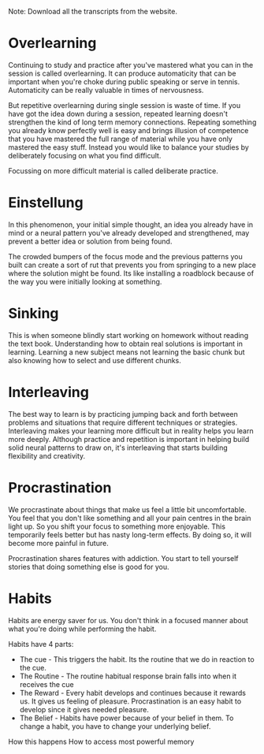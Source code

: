  Note: Download all the transcripts from the website.

# Overlearning
Continuing to study and practice after you've mastered what you can in the session is called overlearning. It can produce automaticity that can be important when you're choke during public speaking or serve in tennis. Automaticity can be really valuable in times of nervousness. 

But repetitive overlearning during single session is waste of time.  If you have got the idea down during a session, repeated learning doesn't strengthen the kind of long term memory connections. Repeating something you already know perfectly well is easy and brings illusion of competence that you have mastered the full range of material while you have only mastered the easy stuff. Instead you would like to balance your studies by deliberately focusing on what you find difficult. 

Focussing on more difficult material is called deliberate practice. 

# Einstellung
In this phenomenon, your initial simple thought, an idea you already have in mind or a neural pattern you've already developed and strengthened, may prevent a better idea or solution from being found.

The crowded bumpers of the focus mode and the previous patterns you built can create a sort of rut that prevents you from springing to a new place where the solution might be found. Its like installing a roadblock because of the way you were initially looking at something. 

# Sinking
This is when someone blindly start working on homework without reading the text book. Understanding how to obtain real solutions is important in learning. Learning a new subject means not learning the basic chunk but also knowing how to select and use different chunks. 

# Interleaving
The best way to learn is by practicing jumping back and forth between problems and situations that require different techniques or strategies. Interleaving makes your learning more difficult but in reality helps you learn more deeply. Although practice and repetition is important in helping build solid neural patterns to draw on, it's interleaving that starts building flexibility and creativity.


# Procrastination
We procrastinate about things that make us feel a little bit uncomfortable. You feel that you don't like something and all your pain centres in the brain light up. So you shift your focus to something more enjoyable. This temporarily feels better but has nasty long-term effects. By doing so, it will become more painful in future. 

Procrastination shares features with addiction. You start to tell yourself stories that doing something else is good for you.

# Habits
Habits are energy saver for us.  You don't think in a focused manner about what you're doing while performing the habit. 

Habits have 4 parts:
- The cue - This triggers the habit. Its the routine that we do in reaction to the cue. 
- The Routine - The routine habitual response brain falls into when it receives the cue
- The Reward - Every habit develops and continues because it rewards us. It gives us feeling of pleasure. Procrastination is an easy habit to develop since it gives needed pleasure. 
- The Belief - Habits have power because of your belief in them. To change a habit, you have to change your underlying belief.



How this happens
How to access most powerful memory


<!--stackedit_data:
eyJoaXN0b3J5IjpbNjE4ODQ5NjgyLC0yMDI3MDc2MzYyLDE4Nz
E2MzgxNzEsLTY1MzI4NDMwMiwyMTQ2MjIzNDA1LDk3NzM5NTky
LC04MDc5NzE3MTksNDUxNTIyNDMyXX0=
-->